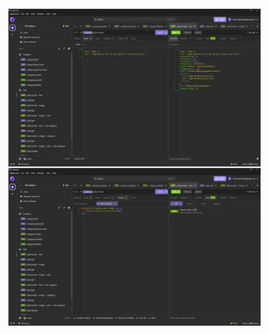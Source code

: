 ![body](../images/Insomnia_JokeCreation_POST_200OK.png)
![script](../images/Insomnia_JokeCreation_POST_200OK_2.png)
